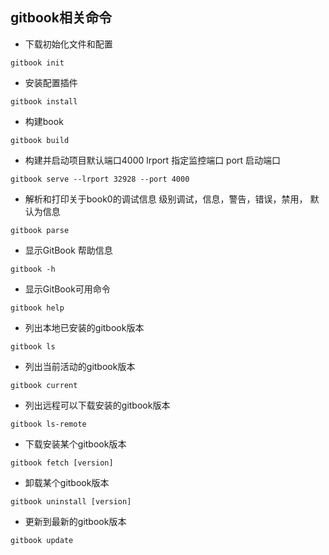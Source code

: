 ## gitbook相关命令

* 下载初始化文件和配置

```
gitbook init
```

- 安装配置插件

```
gitbook install
```

-  构建book

```
gitbook build
```

- 构建并启动项目默认端口4000 lrport 指定监控端口 port 启动端口

```
gitbook serve --lrport 32928 --port 4000
```

- 解析和打印关于book0的调试信息	级别调试，信息，警告，错误，禁用，  默认为信息
```
gitbook parse
```
- 显示GitBook 帮助信息

```
gitbook -h
```

- 显示GitBook可用命令

```
gitbook help
```

- 列出本地已安装的gitbook版本

```
gitbook ls
```

- 列出当前活动的gitbook版本

```
gitbook current
```

- 列出远程可以下载安装的gitbook版本

```
gitbook ls-remote
```

- 下载安装某个gitbook版本

```
gitbook fetch [version]
```

- 卸载某个gitbook版本

```
gitbook uninstall [version]
```

- 更新到最新的gitbook版本

```
gitbook update
```

